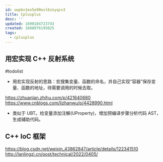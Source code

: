 ```yaml
---
id: uwpbx1eo5e90oxl6znyqzv3
title: Cplusplus
desc: ''
updated: 1690184723743
created: 1688976195025
tags:
  - cplusplus
---
```


## 用宏实现 C++ 反射系统

#todolist
- 用宏实现反射的思路：宏搜集变量、函数的命名，并自己实现“容器”保存变量、函数的地址，待需要调用的时候去取。

https://zhuanlan.zhihu.com/p/421640680
https://www.cnblogs.com/lizhanwu/p/4428990.html

- 类似于 UBT。给变量添加注解(UProperty)，增加预编译步骤分析代码 AST，生成辅助代码。

## C++ IoC 框架
https://blog.csdn.net/weixin_43862847/article/details/122341510
http://lanlingzi.cn/post/technical/2022/0405/
